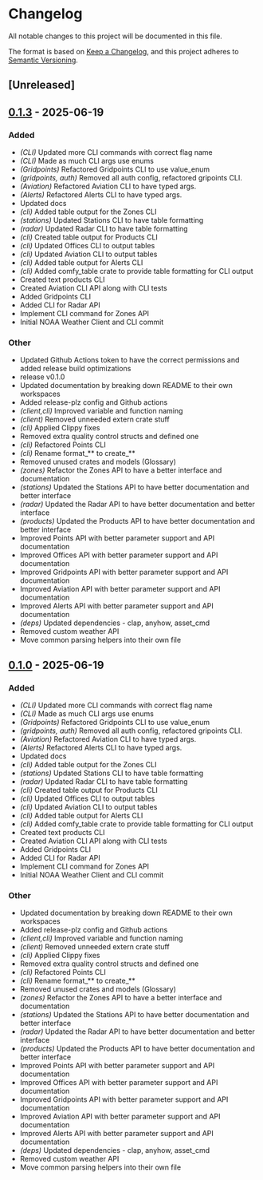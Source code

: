 # Changelog

All notable changes to this project will be documented in this file.

The format is based on [Keep a Changelog](https://keepachangelog.com/en/1.0.0/),
and this project adheres to [Semantic Versioning](https://semver.org/spec/v2.0.0.html).

## [Unreleased]

## [0.1.3](https://github.com/seferino-fernandez/noaa_weather/releases/tag/noaa_weather_cli-v0.1.3) - 2025-06-19

### Added

- *(CLI)* Updated more CLI commands with correct flag name
- *(CLI)* Made as much CLI args use enums
- *(Gridpoints)* Refactored Gridpoints CLI to use value_enum
- *(gridpoints, auth)* Removed all auth config, refactored gripoints CLI.
- *(Aviation)* Refactored Aviation CLI to have typed args.
- *(Alerts)* Refactored Alerts CLI to have typed args.
- Updated docs
- *(cli)* Added table output for the Zones CLI
- *(stations)* Updated Stations CLI to have table formatting
- *(radar)* Updated Radar CLI to have table formatting
- *(cli)* Created table output for Products CLI
- *(cli)* Updated Offices CLI to output tables
- *(cli)* Updated Aviation CLI to output tables
- *(cli)* Added table output for Alerts CLI
- *(cli)* Added comfy_table crate to provide table formatting for CLI output
- Created text products CLI
- Created Aviation CLI API along with CLI tests
- Added Gridpoints CLI
- Added CLI for Radar API
- Implement CLI command for Zones API
- Initial NOAA Weather Client and CLI commit

### Other

- Updated Github Actions token to have the correct permissions and added release build optimizations
- release v0.1.0
- Updated documentation by breaking down README to their own workspaces
- Added release-plz config and Github actions
- *(client,cli)* Improved variable and function naming
- *(client)* Removed unneeded extern crate stuff
- *(cli)* Applied Clippy fixes
- Removed extra quality control structs and defined one
- *(cli)* Refactored Points CLI
- *(cli)* Rename format_** to create_**
- Removed unused crates and models (Glossary)
- *(zones)* Refactor the Zones API to have a better interface and documentation
- *(stations)* Updated the Stations API to have better documentation and better interface
- *(radar)* Updated the Radar API to have better documentation and better interface
- *(products)* Updated the Products API to have better documentation and better interface
- Improved Points API with better parameter support and API documentation
- Improved Offices API with better parameter support and API documentation
- Improved Gridpoints API with better parameter support and API documentation
- Improved Aviation API with better parameter support and API documentation
- Improved Alerts API with better parameter support and API documentation
- *(deps)* Updated dependencies - clap, anyhow, asset_cmd
- Removed custom weather API
- Move common parsing helpers into their own file

## [0.1.0](https://github.com/seferino-fernandez/noaa_weather/releases/tag/noaa_weather_cli-v0.1.0) - 2025-06-19

### Added

- *(CLI)* Updated more CLI commands with correct flag name
- *(CLI)* Made as much CLI args use enums
- *(Gridpoints)* Refactored Gridpoints CLI to use value_enum
- *(gridpoints, auth)* Removed all auth config, refactored gripoints CLI.
- *(Aviation)* Refactored Aviation CLI to have typed args.
- *(Alerts)* Refactored Alerts CLI to have typed args.
- Updated docs
- *(cli)* Added table output for the Zones CLI
- *(stations)* Updated Stations CLI to have table formatting
- *(radar)* Updated Radar CLI to have table formatting
- *(cli)* Created table output for Products CLI
- *(cli)* Updated Offices CLI to output tables
- *(cli)* Updated Aviation CLI to output tables
- *(cli)* Added table output for Alerts CLI
- *(cli)* Added comfy_table crate to provide table formatting for CLI output
- Created text products CLI
- Created Aviation CLI API along with CLI tests
- Added Gridpoints CLI
- Added CLI for Radar API
- Implement CLI command for Zones API
- Initial NOAA Weather Client and CLI commit

### Other

- Updated documentation by breaking down README to their own workspaces
- Added release-plz config and Github actions
- *(client,cli)* Improved variable and function naming
- *(client)* Removed unneeded extern crate stuff
- *(cli)* Applied Clippy fixes
- Removed extra quality control structs and defined one
- *(cli)* Refactored Points CLI
- *(cli)* Rename format_** to create_**
- Removed unused crates and models (Glossary)
- *(zones)* Refactor the Zones API to have a better interface and documentation
- *(stations)* Updated the Stations API to have better documentation and better interface
- *(radar)* Updated the Radar API to have better documentation and better interface
- *(products)* Updated the Products API to have better documentation and better interface
- Improved Points API with better parameter support and API documentation
- Improved Offices API with better parameter support and API documentation
- Improved Gridpoints API with better parameter support and API documentation
- Improved Aviation API with better parameter support and API documentation
- Improved Alerts API with better parameter support and API documentation
- *(deps)* Updated dependencies - clap, anyhow, asset_cmd
- Removed custom weather API
- Move common parsing helpers into their own file
